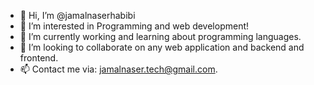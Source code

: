 - 👋 Hi, I’m @jamalnaserhabibi
- 👀 I’m interested in Programming and web development!
- 🌱 I’m currently working and learning about programming languages.
- 💞️ I’m looking to collaborate on any web application and backend and frontend.
- 📫 Contact me via: jamalnaser.tech@gmail.com.
